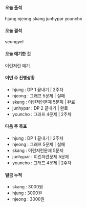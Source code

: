 #### 오늘 출석
hjung
njeong
skang
junhypar
youncho

#### 오늘 결석
seungyel

#### 오늘 얘기한 것
이런저런 얘기

#### 이번 주 진행상황 
* hjung : DP 1 끝내기  | 2주차
* njeong : 그래프 5문제 | 실패
* skang : 이런저런문제 5문제 | 완료
* junhypar : DP 2 끝내기 | 완료
* youncho : 그래프 4문제 | 2주차


#### 다음 주 목표
* hjung : DP 1 끝내기  | 2주차
* njeong : 그래프 5문제 | 실패
* skang : 이런저런문제 5문제
* junhypar : 이런저런문제 5문제
* youncho : 그래프 4문제 | 2주차  


#### 벌금 누적
* skang : 3000원
* hjung : 3000원
* njeong : 3000원
